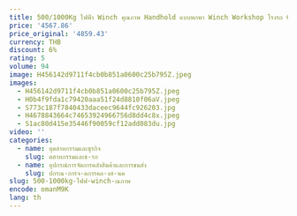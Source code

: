 ```yaml
---
title: 500/1000Kg ไฟฟ้า Winch คุณภาพ Handhold แบบพกพา Winch Workshop โรงรถ Gantry รอกยก 220V
price: '4567.86'
price_original: '4859.43'
currency: THB
discount: 6%
rating: 5
volume: 94
image: H456142d9711f4cb0b851a0600c25b795Z.jpeg
images:
  - H456142d9711f4cb0b851a0600c25b795Z.jpeg
  - H0b4f9fda1c79420aaa51f24d8810f06aV.jpeg
  - S773c187f7840433daceec9644fc926203.jpg
  - H4678843664c74653924966756d8dd4c8x.jpeg
  - S1ac80d415e35446f90059cf12add083du.jpg
video: ''
categories:
  - name: อุตสาหกรรมและธุรกิจ
    slug: ตสาหกรรมและธ-รก
  - name: อุปกรณ์การจัดการคลังสินค้าและการขนส่ง
    slug: ปกรณ-การจ-ดการคล-งส-นค
slug: 500-1000kg-ไฟฟ-winch-ณภาพ
encode: omanM9K
lang: th
---
```

  
